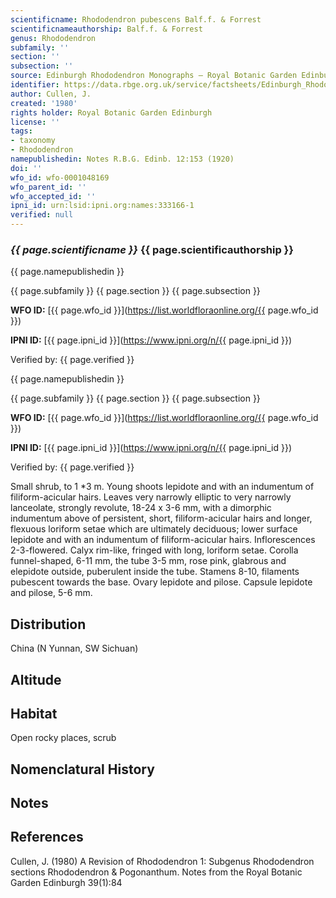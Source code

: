 ```yaml
---
scientificname: Rhododendron pubescens Balf.f. & Forrest
scientificnameauthorship: Balf.f. & Forrest
genus: Rhododendron
subfamily: ''
section: ''
subsection: ''
source: Edinburgh Rhododendron Monographs – Royal Botanic Garden Edinburgh
identifier: https://data.rbge.org.uk/service/factsheets/Edinburgh_Rhododendron_Monographs.xhtml
author: Cullen, J.
created: '1980'
rights holder: Royal Botanic Garden Edinburgh
license: ''
tags:
- taxonomy
- Rhododendron
namepublishedin: Notes R.B.G. Edinb. 12:153 (1920)
doi: ''
wfo_id: wfo-0001048169
wfo_parent_id: ''
wfo_accepted_id: ''
ipni_id: urn:lsid:ipni.org:names:333166-1
verified: null
---
```

### _{{ page.scientificname }}_ {{ page.scientificauthorship }}
 {{ page.namepublishedin }}

{{ page.subfamily }} {{ page.section }} {{ page.subsection }}

**WFO ID:** [{{ page.wfo_id }}](https://list.worldfloraonline.org/{{ page.wfo_id }})

**IPNI ID:** [{{ page.ipni_id }}](https://www.ipni.org/n/{{ page.ipni_id }})

Verified by: {{ page.verified }}

 {{ page.namepublishedin }}

{{ page.subfamily }} {{ page.section }} {{ page.subsection }}

**WFO ID:** [{{ page.wfo_id }}](https://list.worldfloraonline.org/{{ page.wfo_id }})

**IPNI ID:** [{{ page.ipni_id }}](https://www.ipni.org/n/{{ page.ipni_id }})

Verified by: {{ page.verified }}



Small shrub, to 1 *3 m. Young shoots lepidote and with an indumentum of filiform-acicular hairs. Leaves very narrowly elliptic to very narrowly lanceolate, strongly revolute, 18-24 x 3-6 mm, with a dimorphic indumentum above of persistent, short, filiform-acicular hairs and longer, flexuous loriform setae which are ultimately deciduous; lower surface lepidote and with an indumentum of filiform-acicular hairs. Inflorescences 2-3-flowered. Calyx rim-like, fringed with long, loriform setae. Corolla funnel-shaped, 6-11 mm, the tube 3-5 mm, rose pink, glabrous and elepidote outside, puberulent inside the tube. Stamens 8-10, filaments pubescent towards the base. Ovary lepidote and pilose. Capsule lepidote and pilose, 5-6 mm.

## Distribution
China (N Yunnan, SW Sichuan)

## Altitude


## Habitat
Open rocky places, scrub

## Nomenclatural History

                       
## Notes


## References

Cullen, J. (1980) A Revision of Rhododendron 1: Subgenus Rhododendron sections Rhododendron & Pogonanthum. Notes from the Royal Botanic Garden Edinburgh 39(1):84
